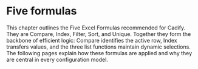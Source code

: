 # Five formulas

This chapter outlines the Five Excel Formulas recommended for Cadify. They are Compare, Index, Filter, Sort, and Unique. Together they form the backbone of efficient logic: Compare identifies the active row, Index transfers values, and the three list functions maintain dynamic selections. The following pages explain how these formulas are applied and why they are central in every configuration model.